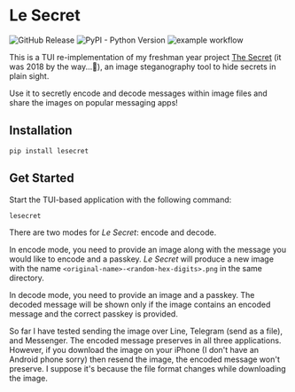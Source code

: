 # Le Secret

![GitHub Release](https://img.shields.io/github/v/release/jerry871002/lesecret)
![PyPI - Python Version](https://img.shields.io/pypi/pyversions/lesecret)
![example workflow](https://github.com/jerry871002/lesecret/actions/workflows/pytest.yml/badge.svg)

This is a TUI re-implementation of my freshman year project [The Secret](https://github.com/jerry871002/OOP-Final-Project) (it was 2018 by the way...🫣), an image steganography tool to hide secrets in plain sight.

Use it to secretly encode and decode messages within image files and share the images on popular messaging apps!

## Installation

```
pip install lesecret
```

## Get Started

Start the TUI-based application with the following command:

```
lesecret
```

There are two modes for *Le Secret*: encode and decode.

In encode mode, you need to provide an image along with the message you would like to encode and a passkey.
*Le Secret* will produce a new image with the name `<original-name>-<random-hex-digits>.png` in the same directory.

In decode mode, you need to provide an image and a passkey.
The decoded message will be shown only if the image contains an encoded message and the correct passkey is provided.

So far I have tested sending the image over Line, Telegram (send as a file), and Messenger.
The encoded message preserves in all three applications.
However, if you download the image on your iPhone (I don't have an Android phone sorry) then resend the image, the encoded message won't preserve. I suppose it's because the file format changes while downloading the image.
